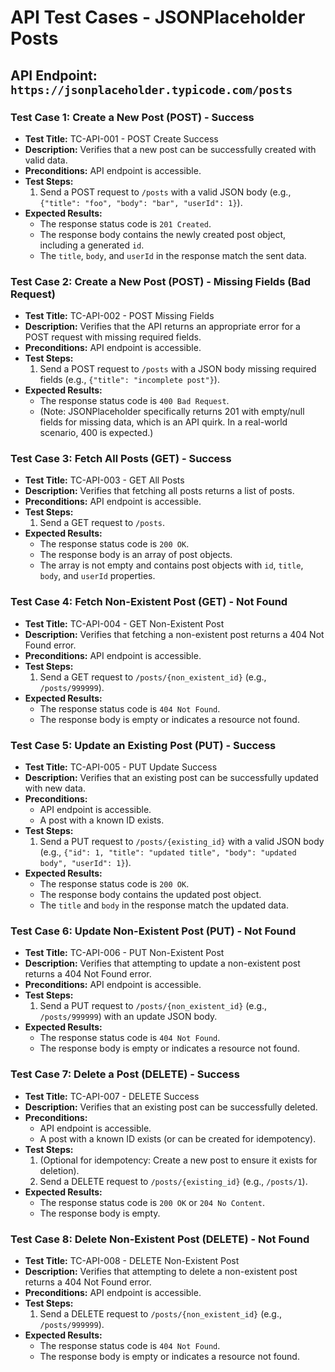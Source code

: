 # API Test Cases - JSONPlaceholder Posts

## API Endpoint: `https://jsonplaceholder.typicode.com/posts`

### Test Case 1: Create a New Post (POST) - Success
* **Test Title:** TC-API-001 - POST Create Success
* **Description:** Verifies that a new post can be successfully created with valid data.
* **Preconditions:** API endpoint is accessible.
* **Test Steps:**
    1.  Send a POST request to `/posts` with a valid JSON body (e.g., `{"title": "foo", "body": "bar", "userId": 1}`).
* **Expected Results:**
    * The response status code is `201 Created`.
    * The response body contains the newly created post object, including a generated `id`.
    * The `title`, `body`, and `userId` in the response match the sent data.

### Test Case 2: Create a New Post (POST) - Missing Fields (Bad Request)
* **Test Title:** TC-API-002 - POST Missing Fields
* **Description:** Verifies that the API returns an appropriate error for a POST request with missing required fields.
* **Preconditions:** API endpoint is accessible.
* **Test Steps:**
    1.  Send a POST request to `/posts` with a JSON body missing required fields (e.g., `{"title": "incomplete post"}`).
* **Expected Results:**
    * The response status code is `400 Bad Request`.
    * (Note: JSONPlaceholder specifically returns 201 with empty/null fields for missing data, which is an API quirk. In a real-world scenario, 400 is expected.)

### Test Case 3: Fetch All Posts (GET) - Success
* **Test Title:** TC-API-003 - GET All Posts
* **Description:** Verifies that fetching all posts returns a list of posts.
* **Preconditions:** API endpoint is accessible.
* **Test Steps:**
    1.  Send a GET request to `/posts`.
* **Expected Results:**
    * The response status code is `200 OK`.
    * The response body is an array of post objects.
    * The array is not empty and contains post objects with `id`, `title`, `body`, and `userId` properties.

### Test Case 4: Fetch Non-Existent Post (GET) - Not Found
* **Test Title:** TC-API-004 - GET Non-Existent Post
* **Description:** Verifies that fetching a non-existent post returns a 404 Not Found error.
* **Preconditions:** API endpoint is accessible.
* **Test Steps:**
    1.  Send a GET request to `/posts/{non_existent_id}` (e.g., `/posts/999999`).
* **Expected Results:**
    * The response status code is `404 Not Found`.
    * The response body is empty or indicates a resource not found.

### Test Case 5: Update an Existing Post (PUT) - Success
* **Test Title:** TC-API-005 - PUT Update Success
* **Description:** Verifies that an existing post can be successfully updated with new data.
* **Preconditions:**
    * API endpoint is accessible.
    * A post with a known ID exists.
* **Test Steps:**
    1.  Send a PUT request to `/posts/{existing_id}` with a valid JSON body (e.g., `{"id": 1, "title": "updated title", "body": "updated body", "userId": 1}`).
* **Expected Results:**
    * The response status code is `200 OK`.
    * The response body contains the updated post object.
    * The `title` and `body` in the response match the updated data.

### Test Case 6: Update Non-Existent Post (PUT) - Not Found
* **Test Title:** TC-API-006 - PUT Non-Existent Post
* **Description:** Verifies that attempting to update a non-existent post returns a 404 Not Found error.
* **Preconditions:** API endpoint is accessible.
* **Test Steps:**
    1.  Send a PUT request to `/posts/{non_existent_id}` (e.g., `/posts/999999`) with an update JSON body.
* **Expected Results:**
    * The response status code is `404 Not Found`.
    * The response body is empty or indicates a resource not found.

### Test Case 7: Delete a Post (DELETE) - Success
* **Test Title:** TC-API-007 - DELETE Success
* **Description:** Verifies that an existing post can be successfully deleted.
* **Preconditions:**
    * API endpoint is accessible.
    * A post with a known ID exists (or can be created for idempotency).
* **Test Steps:**
    1.  (Optional for idempotency: Create a new post to ensure it exists for deletion).
    2.  Send a DELETE request to `/posts/{existing_id}` (e.g., `/posts/1`).
* **Expected Results:**
    * The response status code is `200 OK` or `204 No Content`.
    * The response body is empty.

### Test Case 8: Delete Non-Existent Post (DELETE) - Not Found
* **Test Title:** TC-API-008 - DELETE Non-Existent Post
* **Description:** Verifies that attempting to delete a non-existent post returns a 404 Not Found error.
* **Preconditions:** API endpoint is accessible.
* **Test Steps:**
    1.  Send a DELETE request to `/posts/{non_existent_id}` (e.g., `/posts/999999`).
* **Expected Results:**
    * The response status code is `404 Not Found`.
    * The response body is empty or indicates a resource not found.